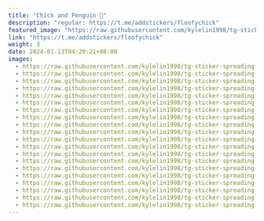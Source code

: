 ```yaml
---
title: "Chick and Penguin 💞"
description: "regular: https://t.me/addstickers/floofychick"
featured_image: "https://raw.githubusercontent.com/kylelin1998/tg-sticker-spreading-worldwide-images/main/img/deea23e5-4a5e-462f-9fa1-ac933f8be5c3.jpg"
link: "https://t.me/addstickers/floofychick"
weight: 3
date: 2024-01-13T04:29:21+08:00
images:
  - https://raw.githubusercontent.com/kylelin1998/tg-sticker-spreading-worldwide-images/main/img/deea23e5-4a5e-462f-9fa1-ac933f8be5c3.jpg
  - https://raw.githubusercontent.com/kylelin1998/tg-sticker-spreading-worldwide-images/main/img/2f8ba95f-4936-4f11-8a79-bc19b770e4ac.jpg
  - https://raw.githubusercontent.com/kylelin1998/tg-sticker-spreading-worldwide-images/main/img/142756a3-c5f7-428d-915e-5969967b85b1.jpg
  - https://raw.githubusercontent.com/kylelin1998/tg-sticker-spreading-worldwide-images/main/img/a9c397e4-2419-44df-9d4b-a0d0ff9643c6.jpg
  - https://raw.githubusercontent.com/kylelin1998/tg-sticker-spreading-worldwide-images/main/img/f8f117b0-1cec-4bbe-b765-cf451afa215a.jpg
  - https://raw.githubusercontent.com/kylelin1998/tg-sticker-spreading-worldwide-images/main/img/6ba7f627-e85b-4b24-9064-0e7613271069.jpg
  - https://raw.githubusercontent.com/kylelin1998/tg-sticker-spreading-worldwide-images/main/img/79acc429-94e8-45e4-a878-617c5401949a.jpg
  - https://raw.githubusercontent.com/kylelin1998/tg-sticker-spreading-worldwide-images/main/img/3ba99854-7ff6-4b11-96e6-e5fbacfa9a75.jpg
  - https://raw.githubusercontent.com/kylelin1998/tg-sticker-spreading-worldwide-images/main/img/ae78a0f0-c530-43a4-ab6e-e943bfb3cfcc.jpg
  - https://raw.githubusercontent.com/kylelin1998/tg-sticker-spreading-worldwide-images/main/img/f693cc54-28ca-4a3f-b41d-364fae5ce99e.jpg
  - https://raw.githubusercontent.com/kylelin1998/tg-sticker-spreading-worldwide-images/main/img/4f9b352a-bfce-4403-ae55-5a1abc219a5e.jpg
  - https://raw.githubusercontent.com/kylelin1998/tg-sticker-spreading-worldwide-images/main/img/a0f28778-a704-4c52-aa53-40c42263c11b.jpg
  - https://raw.githubusercontent.com/kylelin1998/tg-sticker-spreading-worldwide-images/main/img/73d9dc9d-f0bf-4356-9d5d-ff54051db222.jpg
  - https://raw.githubusercontent.com/kylelin1998/tg-sticker-spreading-worldwide-images/main/img/041ff46d-4bc6-4f4b-85da-ca290b33381b.jpg
  - https://raw.githubusercontent.com/kylelin1998/tg-sticker-spreading-worldwide-images/main/img/776d0019-c497-4bca-9763-5a37dc4ca1bb.jpg
  - https://raw.githubusercontent.com/kylelin1998/tg-sticker-spreading-worldwide-images/main/img/012931e6-41ba-45b9-bb9b-e4dffff77e11.jpg
  - https://raw.githubusercontent.com/kylelin1998/tg-sticker-spreading-worldwide-images/main/img/8393e193-48c1-4b25-b274-2faba4bc36f4.jpg
  - https://raw.githubusercontent.com/kylelin1998/tg-sticker-spreading-worldwide-images/main/img/c0aba8b4-9dc8-435c-bb8b-be85754d164c.jpg
  - https://raw.githubusercontent.com/kylelin1998/tg-sticker-spreading-worldwide-images/main/img/0256a748-b594-4fa6-bc4e-51b5e4a47370.jpg
  - https://raw.githubusercontent.com/kylelin1998/tg-sticker-spreading-worldwide-images/main/img/c99e8ca1-0bbb-4b6a-a4ef-92ea8b1a6f77.jpg
---
```

